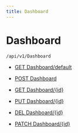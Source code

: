 ```yaml
---
title: Dashboard
---
```


# Dashboard

```http
/api/v1/Dashboard
```




* [GET Dashboard/default](v1Dashboard_DefaultDashboard.md)

* [POST Dashboard](v1Dashboard_PostDashboard.md)

* [GET Dashboard/{id}](v1Dashboard_GetDashboard.md)

* [PUT Dashboard/{id}](v1Dashboard_PutDashboard.md)

* [DEL Dashboard/{id}](v1Dashboard_DeleteDashboard.md)

* [PATCH Dashboard/{id}](v1Dashboard_PatchDashboard.md)